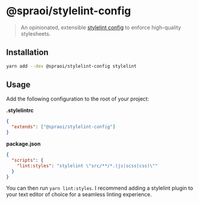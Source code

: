 # @spraoi/stylelint-config

> An opinionated, extensible [stylelint config](https://stylelint.io/user-guide/configuration/) to enforce high-quality stylesheets.

## Installation

```bash
yarn add --dev @spraoi/stylelint-config stylelint
```

## Usage

Add the following configuration to the root of your project:

**.stylelintrc**

```json
{
  "extends": ["@spraoi/stylelint-config"]
}
```

**package.json**

```json
{
  "scripts": {
    "lint:styles": "stylelint \"src/**/*.(js|scss|css)\""
  }
}
```

You can then run `yarn lint:styles`. I recommend adding a stylelint plugin to your text editor of choice for a seamless
linting experience.

